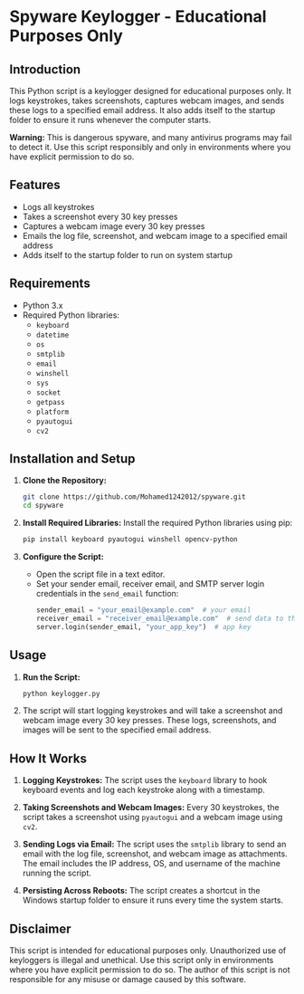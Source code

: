 # Spyware Keylogger - Educational Purposes Only

## Introduction
This Python script is a keylogger designed for educational purposes only. It logs keystrokes, takes screenshots, captures webcam images, and sends these logs to a specified email address. It also adds itself to the startup folder to ensure it runs whenever the computer starts.

**Warning:** This is dangerous spyware, and many antivirus programs may fail to detect it. Use this script responsibly and only in environments where you have explicit permission to do so.

## Features
- Logs all keystrokes
- Takes a screenshot every 30 key presses
- Captures a webcam image every 30 key presses
- Emails the log file, screenshot, and webcam image to a specified email address
- Adds itself to the startup folder to run on system startup

## Requirements
- Python 3.x
- Required Python libraries:
  - `keyboard`
  - `datetime`
  - `os`
  - `smtplib`
  - `email`
  - `winshell`
  - `sys`
  - `socket`
  - `getpass`
  - `platform`
  - `pyautogui`
  - `cv2`

## Installation and Setup
1. **Clone the Repository:**
   ```bash
   git clone https://github.com/Mohamed1242012/spyware.git
   cd spyware
   ```

2. **Install Required Libraries:**
   Install the required Python libraries using pip:
   ```bash
   pip install keyboard pyautogui winshell opencv-python
   ```

3. **Configure the Script:**
   - Open the script file in a text editor.
   - Set your sender email, receiver email, and SMTP server login credentials in the `send_email` function:
     ```python
     sender_email = "your_email@example.com"  # your email
     receiver_email = "receiver_email@example.com"  # send data to this email
     server.login(sender_email, "your_app_key")  # app key
     ```

## Usage
1. **Run the Script:**
   ```bash
   python keylogger.py
   ```

2. The script will start logging keystrokes and will take a screenshot and webcam image every 30 key presses. These logs, screenshots, and images will be sent to the specified email address.

## How It Works
1. **Logging Keystrokes:**
   The script uses the `keyboard` library to hook keyboard events and log each keystroke along with a timestamp.

2. **Taking Screenshots and Webcam Images:**
   Every 30 keystrokes, the script takes a screenshot using `pyautogui` and a webcam image using `cv2`.

3. **Sending Logs via Email:**
   The script uses the `smtplib` library to send an email with the log file, screenshot, and webcam image as attachments. The email includes the IP address, OS, and username of the machine running the script.

4. **Persisting Across Reboots:**
   The script creates a shortcut in the Windows startup folder to ensure it runs every time the system starts.

## Disclaimer
This script is intended for educational purposes only. Unauthorized use of keyloggers is illegal and unethical. Use this script only in environments where you have explicit permission to do so. The author of this script is not responsible for any misuse or damage caused by this software.
